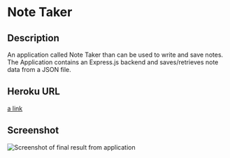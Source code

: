 # Note Taker 
 
 ## Description
An application called Note Taker than can be used to write and save notes. The Application contains an Express.js backend and saves/retrieves note data from a JSON file.

## Heroku URL
[a link]()

## Screenshot
![Screenshot of final result from application](https://cassiecatt.github.io/note-taker/Develop/public/assets/image/project-screenhot.png)